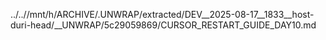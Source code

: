../..//mnt/h/ARCHIVE/.UNWRAP/extracted/DEV__2025-08-17__1833__host-duri-head/__UNWRAP/5c29059869/CURSOR_RESTART_GUIDE_DAY10.md